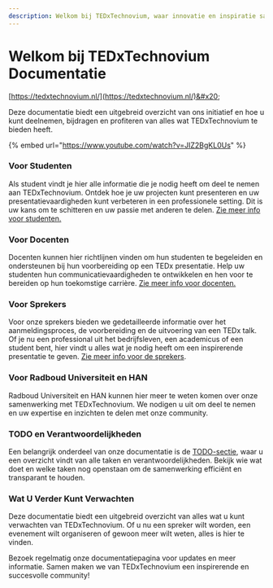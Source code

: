 ```yaml
---
description: Welkom bij TEDxTechnovium, waar innovatie en inspiratie samenkomen!
---
```


# Welkom bij TEDxTechnovium Documentatie

[https://tedxtechnovium.nl/](https://tedxtechnovium.nl/)&#x20;

Deze documentatie biedt een uitgebreid overzicht van ons initiatief en hoe u kunt deelnemen, bijdragen en profiteren van alles wat TEDxTechnovium te bieden heeft.

{% embed url="https://www.youtube.com/watch?v=JIZ2BgKL0Us" %}

### Voor Studenten

Als student vindt je hier alle informatie die je nodig heeft om deel te nemen aan TEDxTechnovium. Ontdek hoe je uw projecten kunt presenteren en uw presentatievaardigheden kunt verbeteren in een professionele setting. Dit is uw kans om te schitteren en uw passie met anderen te delen. [Zie meer info voor studenten.](info-studenten/)

### Voor Docenten

Docenten kunnen hier richtlijnen vinden om hun studenten te begeleiden en ondersteunen bij hun voorbereiding op een TEDx presentatie. Help uw studenten hun communicatievaardigheden te ontwikkelen en hen voor te bereiden op hun toekomstige carrière. [Zie meer info voor docenten.](info-docenten/)

### Voor Sprekers

Voor onze sprekers bieden we gedetailleerde informatie over het aanmeldingsproces, de voorbereiding en de uitvoering van een TEDx talk. Of je nu een professional uit het bedrijfsleven, een academicus of een student bent, hier vindt u alles wat je nodig heeft om een inspirerende presentatie te geven. [Zie meer info voor de sprekers](info-sprekers/).

### Voor Radboud Universiteit en HAN

Radboud Universiteit en HAN kunnen hier meer te weten komen over onze samenwerking met TEDxTechnovium. We nodigen u uit om deel te nemen en uw expertise en inzichten te delen met onze community.

### TODO en Verantwoordelijkheden

Een belangrijk onderdeel van onze documentatie is de [TODO-sectie](https://github.com/users/technoviumunlimited/projects/4/views/1), waar u een overzicht vindt van alle taken en verantwoordelijkheden. Bekijk wie wat doet en welke taken nog openstaan om de samenwerking efficiënt en transparant te houden.

### Wat U Verder Kunt Verwachten

Deze documentatie biedt een uitgebreid overzicht van alles wat u kunt verwachten van TEDxTechnovium. Of u nu een spreker wilt worden, een evenement wilt organiseren of gewoon meer wilt weten, alles is hier te vinden.

Bezoek regelmatig onze documentatiepagina voor updates en meer informatie. Samen maken we van TEDxTechnovium een inspirerende en succesvolle community!
